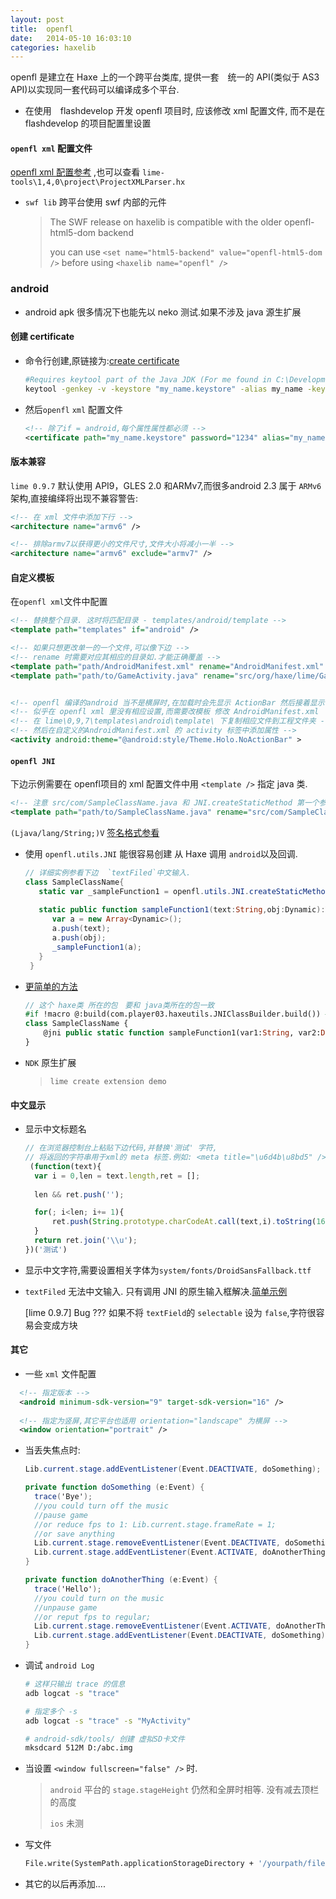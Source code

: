 ```yaml
---
layout: post
title:  openfl
date:   2014-05-10 16:03:10
categories: haxelib
---
```


openfl 是建立在 Haxe 上的一个跨平台类库, 提供一套　统一的 API(类似于 AS3 API)以实现同一套代码可以编译成多个平台.


<!-- more -->

* 在使用　flashdevelop 开发 openfl 项目时, 应该修改 xml 配置文件, 而不是在 flashdevelop 的项目配置里设置




#### `openfl xml` 配置文件

[openfl xml 配置参考](http://www.openfl.org/documentation/projects/project-files/xml-format/) ,也可以查看 `lime-tools\1,4,0\project\ProjectXMLParser.hx`

* `swf lib` 跨平台使用 swf 内部的元件
	
  > The SWF release on haxelib is compatible with the older openfl-html5-dom backend
  >
  > you can use `<set name="html5-backend" value="openfl-html5-dom />` before using `<haxelib name="openfl" />`




### android

 * android apk 很多情况下也能先以 neko 测试.如果不涉及 java 源生扩展

#### 创建 certificate

* 命令行创建,原链接为:[create certificate]

  ```bash
  #Requires keytool part of the Java JDK (For me found in C:\Development\Java JDK\bin):
  keytool -genkey -v -keystore "my_name.keystore" -alias my_name -keyalg RSA -keysize 2048 -validity 10000
  ```	

* 然后`openfl` `xml` 配置文件

  ```xml
  <!-- 除了if = android,每个属性属性都必须 -->
  <certificate path="my_name.keystore" password="1234" alias="my_name" alias-password="1234" if="android" />
  ```

[create certificate]:http://www.openfl.org/archive/community/general-discussion/openfl-android-singing-guide/





#### 版本兼容

`lime 0.9.7` 默认使用 API9，GLES 2.0 和ARMv7,而很多android 2.3 属于 `ARMv6`架构,直接编绎将出现不兼容警告:

```xml
<!-- 在 xml 文件中添加下行 -->
<architecture name="armv6" />

<!-- 排除armv7以获得更小的文件尺寸,文件大小将减小一半 -->
<architecture name="armv6" exclude="armv7" />
```




#### 自定义模板

在`openfl xml`文件中配置

```xml		
<!-- 替换整个目录. 这时将匹配目录 - templates/android/template -->
<template path="templates" if="android" />

<!-- 如果只想更改单一的一个文件,可以像下边 -->
<!-- rename 时需要对应其相应的目录如.才能正确覆盖 -->
<template path="path/AndroidManifest.xml" rename="AndroidManifest.xml" if="android" />
<template path="path/to/GameActivity.java" rename="src/org/haxe/lime/GameActivity.java" if="android" />


<!-- openfl 编译的android 当不是横屏时,在加载时会先显示 ActionBar 然后接着显示 应用 -->
<!-- 似乎在 openfl xml 里没有相应设置,而需要改模板 修改 AndroidManifest.xml  -->
<!-- 在 lime\0,9,7\templates\android\template\ 下复制相应文件到工程文件夹 -->
<!-- 然后在自定义的AndroidManifest.xml 的 activity 标签中添加属性 -->
<activity android:theme="@android:style/Theme.Holo.NoActionBar" >
```




#### `openfl JNI`

下边示例需要在 openfl项目的 xml 配置文件中用 `<template />` 指定 java 类.

```xml
<!-- 注意 src/com/SampleClassName.java 和 JNI.createStaticMethod 第一个参数对应  -->
<template path="path/to/SampleClassName.java" rename="src/com/SampleClassName.java" if="android" />
```


`(Ljava/lang/String;)V` [签名格式参看](http://blog.csdn.net/freedom2028/article/details/7772141)

 
* 使用 `openfl.utils.JNI` 能很容易创建 从 Haxe 调用 `android`以及回调.
 
  ```as
  // 详细实例参看下边  `textFiled`中文输入.
  class SampleClassName{
  	 static var _sampleFunction1 = openfl.utils.JNI.createStaticMethod("com/SampleClassName", "sampleFunction1", "(Ljava/lang/String;Lorg/haxe/lime/HaxeObject;)V", true);
  	 
  	 static public function sampleFunction1(text:String,obj:Dynamic):Void{
  	 	var a = new Array<Dynamic>();
  		a.push(text);
  		a.push(obj);
  		_sampleFunction1(a);
  	 }
   }
  ```

* [更简单的方法](https://github.com/player-03/haxeutils#jniclassbuilderhx)

  ```haxe
  // 这个 haxe类 所在的包　要和 java类所在的包一致
  #if !macro @:build(com.player03.haxeutils.JNIClassBuilder.build()) #end
  class SampleClassName {
      @jni public static function sampleFunction1(var1:String, var2:Dynamic):Void;
  }
  ```
  
* `NDK` 原生扩展

  > `lime create extension demo`


#### 中文显示

* 显示中文标题名

  ```js
  // 在浏览器控制台上粘贴下边代码,并替换'测试' 字符,
  // 将返回的字符串用于xml的 meta 标签.例如: <meta title="\u6d4b\u8bd5" />
   (function(text){
  	var i = 0,len = text.length,ret = [];
  	
  	len && ret.push('');
  
  	for(; i<len; i+= 1){
  		ret.push(String.prototype.charCodeAt.call(text,i).toString(16))	
  	}
  	return ret.join('\\u');
  })('测试')
  ```

* 显示中文字符,需要设置相关字体为`system/fonts/DroidSansFallback.ttf`

* `textFiled` 无法中文输入. 只有调用 JNI 的原生输入框解决.[简单示例](https://github.com/R32/HelloWorld/tree/Older/test/android-zh-input)

  [lime 0.9.7] Bug ??? 如果不将 `textField`的 `selectable` 设为 `false`,字符很容易会变成方块


#### 其它

* 一些 `xml` 文件配置

```xml
  <!-- 指定版本 -->
  <android minimum-sdk-version="9" target-sdk-version="16" />
  
  <!-- 指定为竖屏,其它平台也适用 orientation="landscape" 为横屏 -->
  <window orientation="portrait" />
  ```

* 当丢失焦点时:

  ```as
  Lib.current.stage.addEventListener(Event.DEACTIVATE, doSomething);
  
  private function doSomething (e:Event) {
  	trace('Bye');
  	//you could turn off the music
  	//pause game
  	//or reduce fps to 1: Lib.current.stage.frameRate = 1;
  	//or save anything
  	Lib.current.stage.removeEventListener(Event.DEACTIVATE, doSomething);
  	Lib.current.stage.addEventListener(Event.ACTIVATE, doAnotherThing);
  }
  
  private function doAnotherThing (e:Event) {
  	trace('Hello');
  	//you could turn on the music
  	//unpause game
  	//or reput fps to regular;
  	Lib.current.stage.removeEventListener(Event.ACTIVATE, doAnotherThing);
  	Lib.current.stage.addEventListener(Event.DEACTIVATE, doSomething);
  }
  ```

* 调试 `android Log` 

  ```bash
  # 这样只输出 trace 的信息
  adb logcat -s "trace"
  
  # 指定多个 -s
  adb logcat -s "trace" -s "MyActivity"
  
  # android-sdk/tools/ 创建 虚拟SD卡文件
  mksdcard 512M D:/abc.img
  ```

* 当设置 `<window fullscreen="false" />` 时.

  > `android` 平台的 `stage.stageHeight` 仍然和全屏时相等. 没有减去顶栏的高度
  >
  > `ios` 未测

* 写文件

  ```haxe
  File.write(SystemPath.applicationStorageDirectory + '/yourpath/filename',true);
  ```

* 其它的以后再添加....

<br />